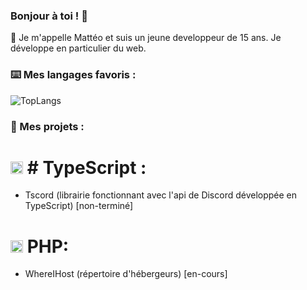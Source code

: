 ### Bonjour à toi ! 👋

👥 Je m'appelle Mattéo et suis un jeune developpeur de 15 ans. Je développe en particulier du web.

### ⌨️ Mes langages favoris :
![TopLangs](https://github-readme-stats.vercel.app/api/top-langs/?username=Nerzoxxx-dev&layout=compact)

### 📒 Mes projets :
# <img src="https://slackmojis.com/emojis/1383-typescript/download" width="20" /> # TypeScript : 
- Tscord (librairie fonctionnant avec l'api de Discord développée en TypeScript) [non-terminé]

# <img src="https://emoji.gg/assets/emoji/php.png" width="20" /> PHP: 
- WhereIHost (répertoire d'hébergeurs) [en-cours]



